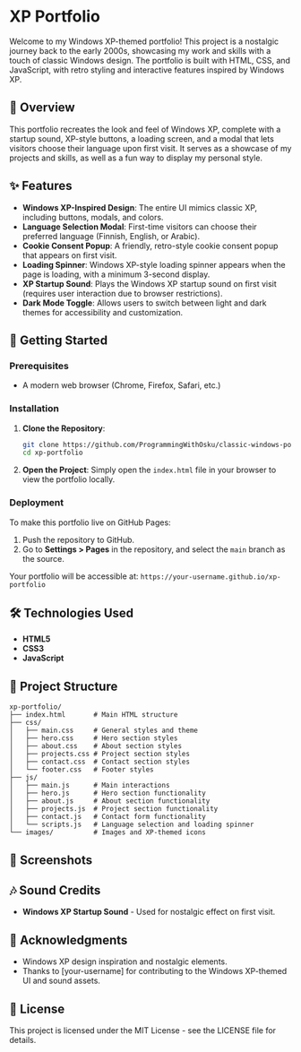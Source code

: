 
# XP Portfolio

Welcome to my Windows XP-themed portfolio! This project is a nostalgic journey back to the early 2000s, showcasing my work and skills with a touch of classic Windows design. The portfolio is built with HTML, CSS, and JavaScript, with retro styling and interactive features inspired by Windows XP.

## 📜 Overview

This portfolio recreates the look and feel of Windows XP, complete with a startup sound, XP-style buttons, a loading screen, and a modal that lets visitors choose their language upon first visit. It serves as a showcase of my projects and skills, as well as a fun way to display my personal style.

## ✨ Features

- **Windows XP-Inspired Design**: The entire UI mimics classic XP, including buttons, modals, and colors.
- **Language Selection Modal**: First-time visitors can choose their preferred language (Finnish, English, or Arabic).
- **Cookie Consent Popup**: A friendly, retro-style cookie consent popup that appears on first visit.
- **Loading Spinner**: Windows XP-style loading spinner appears when the page is loading, with a minimum 3-second display.
- **XP Startup Sound**: Plays the Windows XP startup sound on first visit (requires user interaction due to browser restrictions).
- **Dark Mode Toggle**: Allows users to switch between light and dark themes for accessibility and customization.

## 🚀 Getting Started

### Prerequisites
- A modern web browser (Chrome, Firefox, Safari, etc.)

### Installation

1. **Clone the Repository**:
   ```bash
   git clone https://github.com/ProgrammingWithOsku/classic-windows-portfolio.git
   cd xp-portfolio
   ```

2. **Open the Project**:
   Simply open the `index.html` file in your browser to view the portfolio locally.

### Deployment
To make this portfolio live on GitHub Pages:
1. Push the repository to GitHub.
2. Go to **Settings > Pages** in the repository, and select the `main` branch as the source.

Your portfolio will be accessible at: `https://your-username.github.io/xp-portfolio`

## 🛠 Technologies Used

- **HTML5**
- **CSS3**
- **JavaScript**

## 📂 Project Structure

```
xp-portfolio/
├── index.html       # Main HTML structure
├── css/
│   ├── main.css     # General styles and theme
│   ├── hero.css     # Hero section styles
│   ├── about.css    # About section styles
│   ├── projects.css # Project section styles
│   ├── contact.css  # Contact section styles
│   └── footer.css   # Footer styles
├── js/
│   ├── main.js      # Main interactions
│   ├── hero.js      # Hero section functionality
│   ├── about.js     # About section functionality
│   ├── projects.js  # Project section functionality
│   ├── contact.js   # Contact form functionality
│   └── scripts.js   # Language selection and loading spinner
└── images/          # Images and XP-themed icons
```

## 📸 Screenshots

<!-- Add screenshots if available -->

## 🎶 Sound Credits

- **Windows XP Startup Sound** - Used for nostalgic effect on first visit.

## 🤝 Acknowledgments

- Windows XP design inspiration and nostalgic elements.
- Thanks to [your-username] for contributing to the Windows XP-themed UI and sound assets.

## 📄 License

This project is licensed under the MIT License - see the LICENSE file for details.
